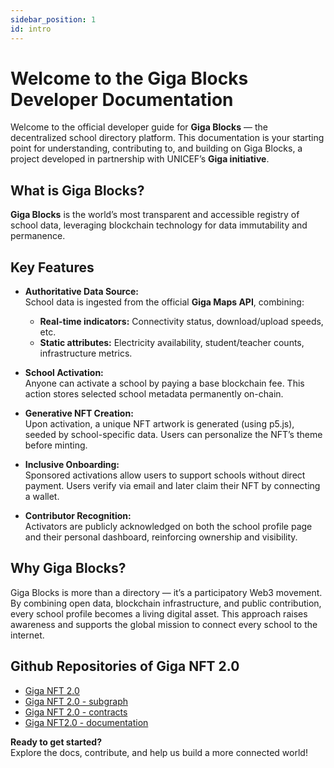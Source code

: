 ```yaml
---
sidebar_position: 1
id: intro
---
```


# Welcome to the Giga Blocks Developer Documentation

Welcome to the official developer guide for **Giga Blocks** — the decentralized school directory platform. This documentation is your starting point for understanding, contributing to, and building on Giga Blocks, a project developed in partnership with UNICEF’s **Giga initiative**.

## What is Giga Blocks?

**Giga Blocks** is the world’s most transparent and accessible registry of school data, leveraging blockchain technology for data immutability and permanence.

## Key Features

- **Authoritative Data Source:**  
  School data is ingested from the official **Giga Maps API**, combining:
  - **Real-time indicators:** Connectivity status, download/upload speeds, etc.
  - **Static attributes:** Electricity availability, student/teacher counts, infrastructure metrics.

- **School Activation:**  
  Anyone can activate a school by paying a base blockchain fee. This action stores selected school metadata permanently on-chain.

- **Generative NFT Creation:**  
  Upon activation, a unique NFT artwork is generated (using p5.js), seeded by school-specific data. Users can personalize the NFT’s theme before minting.

- **Inclusive Onboarding:**  
  Sponsored activations allow users to support schools without direct payment. Users verify via email and later claim their NFT by connecting a wallet.

- **Contributor Recognition:**  
  Activators are publicly acknowledged on both the school profile page and their personal dashboard, reinforcing ownership and visibility.

## Why Giga Blocks?

Giga Blocks is more than a directory — it’s a participatory Web3 movement. By combining open data, blockchain infrastructure, and public contribution, every school profile becomes a living digital asset. This approach raises awareness and supports the global mission to connect every school to the internet.

## Github Repositories of Giga NFT 2.0

- [Giga NFT 2.0](https://github.com/giga-nft2-0/Giga_NFT_2.0)
- [Giga NFT 2.0 - subgraph](https://github.com/giga-nft2-0/Giga_NFT_2.0-subgraph)
- [Giga NFT 2.0 - contracts](https://github.com/giga-nft2-0/Giga_NFT_2.0-contracts)
- [Giga NFT2.0 - documentation](https://github.com/giga-nft2-0/Giga_Documentation)

**Ready to get started?**  
Explore the docs, contribute, and help us build a more connected world!
